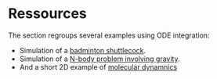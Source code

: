 # Ressources

The section regroups several examples using ODE integration:

* Simulation of a [badminton shuttlecock](badminton_notebook).
* Simulation of a  [N-body problem involving gravity](gravity_notebook).
* And a short 2D example of [molecular dynamnics](MD_notebook)
